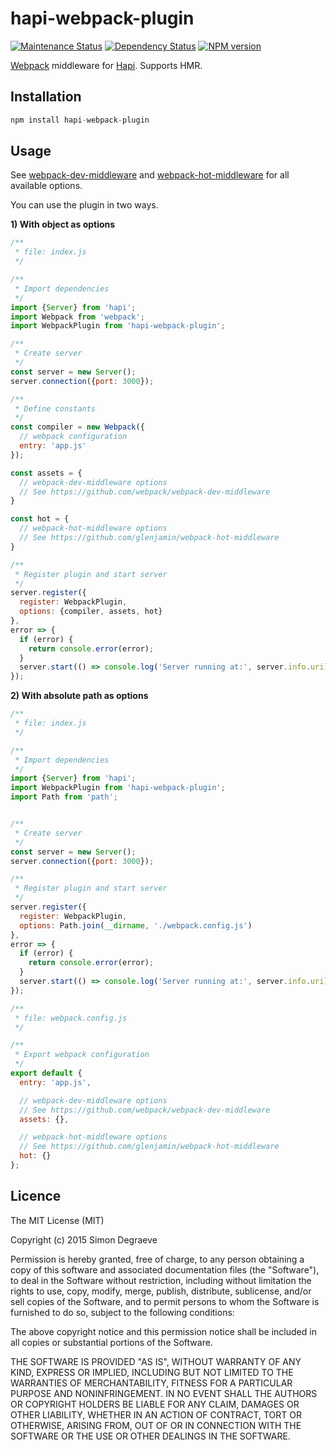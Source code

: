 # hapi-webpack-plugin

[![Maintenance Status][status-image]][status-url] [![Dependency Status][deps-image]][deps-url] [![NPM version][npm-image]][npm-url]


[Webpack](http://webpack.github.io) middleware for [Hapi](https://github.com/hapijs/hapi). Supports HMR.

## Installation

```js
npm install hapi-webpack-plugin
```

## Usage

See [webpack-dev-middleware](https://github.com/webpack/webpack-dev-middleware) and [webpack-hot-middleware](https://github.com/glenjamin/webpack-hot-middleware) for all available options.

You can use the plugin in two ways.


**1) With object as options**
```js
/**
 * file: index.js
 */

/**
 * Import dependencies
 */
import {Server} from 'hapi';
import Webpack from 'webpack';
import WebpackPlugin from 'hapi-webpack-plugin';

/**
 * Create server
 */
const server = new Server();
server.connection({port: 3000});

/**
 * Define constants
 */
const compiler = new Webpack({
  // webpack configuration
  entry: 'app.js'
});

const assets = {
  // webpack-dev-middleware options
  // See https://github.com/webpack/webpack-dev-middleware
}

const hot = {
  // webpack-hot-middleware options
  // See https://github.com/glenjamin/webpack-hot-middleware
}

/**
 * Register plugin and start server
 */
server.register({
  register: WebpackPlugin,
  options: {compiler, assets, hot}
},
error => {
  if (error) {
    return console.error(error);
  }
  server.start(() => console.log('Server running at:', server.info.uri));
});
```

**2) With absolute path as options**
```js
/**
 * file: index.js
 */

/**
 * Import dependencies
 */
import {Server} from 'hapi';
import WebpackPlugin from 'hapi-webpack-plugin';
import Path from 'path';


/**
 * Create server
 */
const server = new Server();
server.connection({port: 3000});

/**
 * Register plugin and start server
 */
server.register({
  register: WebpackPlugin,
  options: Path.join(__dirname, './webpack.config.js')
},
error => {
  if (error) {
    return console.error(error);
  }
  server.start(() => console.log('Server running at:', server.info.uri));
});
```
```js
/**
 * file: webpack.config.js
 */

/**
 * Export webpack configuration
 */
export default {
  entry: 'app.js',

  // webpack-dev-middleware options
  // See https://github.com/webpack/webpack-dev-middleware
  assets: {},

  // webpack-hot-middleware options
  // See https://github.com/glenjamin/webpack-hot-middleware
  hot: {}
};
```

## Licence

The MIT License (MIT)

Copyright (c) 2015 Simon Degraeve

Permission is hereby granted, free of charge, to any person obtaining a copy
of this software and associated documentation files (the "Software"), to deal
in the Software without restriction, including without limitation the rights
to use, copy, modify, merge, publish, distribute, sublicense, and/or sell
copies of the Software, and to permit persons to whom the Software is
furnished to do so, subject to the following conditions:

The above copyright notice and this permission notice shall be included in all
copies or substantial portions of the Software.

THE SOFTWARE IS PROVIDED "AS IS", WITHOUT WARRANTY OF ANY KIND, EXPRESS OR
IMPLIED, INCLUDING BUT NOT LIMITED TO THE WARRANTIES OF MERCHANTABILITY,
FITNESS FOR A PARTICULAR PURPOSE AND NONINFRINGEMENT. IN NO EVENT SHALL THE
AUTHORS OR COPYRIGHT HOLDERS BE LIABLE FOR ANY CLAIM, DAMAGES OR OTHER
LIABILITY, WHETHER IN AN ACTION OF CONTRACT, TORT OR OTHERWISE, ARISING FROM,
OUT OF OR IN CONNECTION WITH THE SOFTWARE OR THE USE OR OTHER DEALINGS IN THE
SOFTWARE.

[npm-url]: https://npmjs.org/package/hapi-webpack-plugin
[npm-image]: http://img.shields.io/npm/v/hapi-webpack-plugin.svg?style=flat-square

[deps-url]: https://david-dm.org/SimonDegraeve/hapi-webpack-plugin
[deps-image]: https://img.shields.io/david/SimonDegraeve/hapi-webpack-plugin.svg?style=flat-square

[status-url]: https://github.com/SimonDegraeve/hapi-webpack-plugin/pulse
[status-image]: http://img.shields.io/badge/status-maintained-brightgreen.svg?style=flat-square
